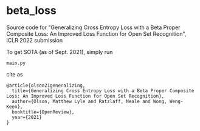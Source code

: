 # beta_loss
Source code for "Generalizing Cross Entropy Loss with a Beta Proper Composite Loss: An Improved Loss Function for Open Set Recognition", ICLR 2022 submission

To get SOTA (as of Sept. 2021), simply run 
```
main.py
```

cite as
```
@article{olson21generalizing,
  title={Generalizing Cross Entropy Loss with a Beta Proper Composite Loss: An Improved Loss Function for Open Set Recognition},
  author={Olson, Matthew Lyle and Ratzlaff, Neale and Wong, Weng-Keen},
  booktitle={OpenReview},
  year={2021}
}
```

